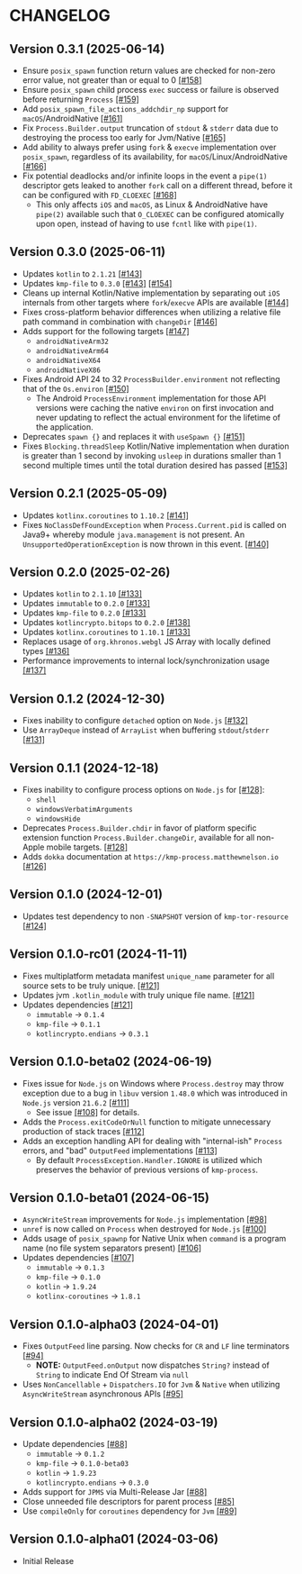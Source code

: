 # CHANGELOG

## Version 0.3.1 (2025-06-14)
 - Ensure `posix_spawn` function return values are checked for non-zero error value, 
   not greater than or equal to 0 [[#158]][158]
 - Ensure `posix_spawn` child process `exec` success or failure is observed before 
   returning `Process` [[#159]][159]
 - Add `posix_spawn_file_actions_addchdir_np` support for `macOS`/AndroidNative [[#161]][161]
 - Fix `Process.Builder.output` truncation of `stdout` & `stderr` data due to destroying 
   the process too early for Jvm/Native [[#165]][165]
 - Add ability to always prefer using `fork` & `execve` implementation over `posix_spawn`, 
   regardless of its availability, for `macOS`/Linux/AndroidNative [[#166]][166]
 - Fix potential deadlocks and/or infinite loops in the event a `pipe(1)` descriptor gets 
   leaked to another `fork` call on a different thread, before it can be configured with 
   `FD_CLOEXEC` [[#168]][168]
     - This only affects `iOS` and `macOS`, as Linux & AndroidNative have `pipe(2)` 
       available such that `O_CLOEXEC` can be configured atomically upon open, instead of 
       having to use `fcntl` like with `pipe(1)`.

## Version 0.3.0 (2025-06-11)
 - Updates `kotlin` to `2.1.21` [[#143]][143]
 - Updates `kmp-file` to `0.3.0` [[#143]][143] [[#154]][154]
 - Cleans up internal Kotlin/Native implementation by separating out `iOS` internals from 
   other targets where `fork`/`execve` APIs are available [[#144]][144]
 - Fixes cross-platform behavior differences when utilizing a relative file path command in 
   combination with `changeDir` [[#146]][146]
 - Adds support for the following targets [[#147]][147]
     - `androidNativeArm32`
     - `androidNativeArm64`
     - `androidNativeX64`
     - `androidNativeX86`
 - Fixes Android API 24 to 32 `ProcessBuilder.environment` not reflecting that of the 
   `Os.environ` [[#150]][150]
     - The Android `ProcessEnvironment` implementation for those API versions were caching 
       the native `environ` on first invocation and never updating to reflect the actual 
       environment for the lifetime of the application.
 - Deprecates `spawn {}` and replaces it with `useSpawn {}` [[#151]][151]
 - Fixes `Blocking.threadSleep` Kotlin/Native implementation when duration is greater than 
   1 second by invoking `usleep` in durations smaller than 1 second multiple times until
   the total duration desired has passed [[#153]][153]

## Version 0.2.1 (2025-05-09)
 - Updates `kotlinx.coroutines` to `1.10.2` [[#141]][141]
 - Fixes `NoClassDefFoundException` when `Process.Current.pid` is called on Java9+ whereby 
   module `java.management` is not present. An `UnsupportedOperationException` is now thrown
   in this event. [[#140]][140]

## Version 0.2.0 (2025-02-26)
 - Updates `kotlin` to `2.1.10` [[#133]][133]
 - Updates `immutable` to `0.2.0` [[#133]][133]
 - Updates `kmp-file` to `0.2.0` [[#133]][133]
 - Updates `kotlincrypto.bitops` to `0.2.0` [[#138]][138]
 - Updates `kotlinx.coroutines` to `1.10.1` [[#133]][133]
 - Replaces usage of `org.khronos.webgl` JS Array with locally defined types [[#136]][136]
 - Performance improvements to internal lock/synchronization usage [[#137]][137]

## Version 0.1.2 (2024-12-30)
 - Fixes inability to configure `detached` option on `Node.js` [[#132]][132]
 - Use `ArrayDeque` instead of `ArrayList` when buffering `stdout`/`stderr` [[#131]][131]

## Version 0.1.1 (2024-12-18)
 - Fixes inability to configure process options on `Node.js` for [[#128]][128]:
     - `shell`
     - `windowsVerbatimArguments`
     - `windowsHide`
 - Deprecates `Process.Builder.chdir` in favor of platform specific extension 
   function `Process.Builder.changeDir`, available for all non-Apple mobile 
   targets. [[#128]][128]
 - Adds `dokka` documentation at `https://kmp-process.matthewnelson.io` [[#126]][126]

## Version 0.1.0 (2024-12-01)
 - Updates test dependency to non `-SNAPSHOT` version of `kmp-tor-resource` [[#124]][124]

## Version 0.1.0-rc01 (2024-11-11)
 - Fixes multiplatform metadata manifest `unique_name` parameter for
   all source sets to be truly unique. [[#121]][121]
 - Updates jvm `.kotlin_module` with truly unique file name. [[#121]][121]
 - Updates dependencies [[#121]][121]
     - `immutable` -> `0.1.4`
     - `kmp-file` -> `0.1.1`
     - `kotlincrypto.endians` -> `0.3.1`

## Version 0.1.0-beta02 (2024-06-19)
 - Fixes issue for `Node.js` on Windows where `Process.destroy` may
   throw exception due to a bug in `libuv` version `1.48.0` which was
   introduced in `Node.js` version `21.6.2` [[#111]][111]
     - See issue [[#108]][108-issue] for details.
 - Adds the `Process.exitCodeOrNull` function to mitigate unnecessary
   production of stack traces [[#112]][112]
 - Adds an exception handling API for dealing with "internal-ish" `Process`
   errors, and "bad" `OutputFeed` implementations [[#113]][113]
     - By default `ProcessException.Handler.IGNORE` is utilized which
       preserves the behavior of previous versions of `kmp-process`.

## Version 0.1.0-beta01 (2024-06-15)
 - `AsyncWriteStream` improvements for `Node.js` implementation [[#98]][98]
 - `unref` is now called on `Process` when destroyed for `Node.js` [[#100]][100]
 - Adds usage of `posix_spawnp` for Native Unix when `command`
   is a program name (no file system separators present) [[#106]][106]
 - Updates dependencies [[#107]][107]
     - `immutable` -> `0.1.3`
     - `kmp-file` -> `0.1.0`
     - `kotlin` -> `1.9.24`
     - `kotlinx-coroutines` -> `1.8.1`

## Version 0.1.0-alpha03 (2024-04-01)
 - Fixes `OutputFeed` line parsing. Now checks for `CR` and `LF`
   line terminators [[#94]][94]
     - **NOTE:** `OutputFeed.onOutput` now dispatches `String?`
       instead of `String` to indicate End Of Stream via `null`
 - Uses  `NonCancellable` + `Dispatchers.IO` for `Jvm` & `Native`
   when utilizing `AsyncWriteStream` asynchronous APIs [[#95]][95]

## Version 0.1.0-alpha02 (2024-03-19)
 - Update dependencies [[#88]][88]
     - `immutable` -> `0.1.2`
     - `kmp-file` -> `0.1.0-beta03`
     - `kotlin` -> `1.9.23`
     - `kotlincrypto.endians` -> `0.3.0`
 - Adds support for `JPMS` via Multi-Release Jar [[#88]][88]
 - Close unneeded file descriptors for parent process [[#85]][85]
 - Use `compileOnly` for `coroutines` dependency for `Jvm` [[#89]][89]

## Version 0.1.0-alpha01 (2024-03-06)
 - Initial Release

[85]: https://github.com/05nelsonm/kmp-process/pull/85
[88]: https://github.com/05nelsonm/kmp-process/pull/88
[89]: https://github.com/05nelsonm/kmp-process/pull/89
[94]: https://github.com/05nelsonm/kmp-process/pull/94
[95]: https://github.com/05nelsonm/kmp-process/pull/95
[98]: https://github.com/05nelsonm/kmp-process/pull/98
[100]: https://github.com/05nelsonm/kmp-process/pull/100
[106]: https://github.com/05nelsonm/kmp-process/pull/106
[107]: https://github.com/05nelsonm/kmp-process/pull/107
[108-issue]: https://github.com/05nelsonm/kmp-process/issues/108
[111]: https://github.com/05nelsonm/kmp-process/pull/111
[112]: https://github.com/05nelsonm/kmp-process/pull/112
[113]: https://github.com/05nelsonm/kmp-process/pull/113
[121]: https://github.com/05nelsonm/kmp-process/pull/121
[124]: https://github.com/05nelsonm/kmp-process/pull/124
[126]: https://github.com/05nelsonm/kmp-process/pull/126
[128]: https://github.com/05nelsonm/kmp-process/pull/128
[131]: https://github.com/05nelsonm/kmp-process/pull/131
[132]: https://github.com/05nelsonm/kmp-process/pull/132
[133]: https://github.com/05nelsonm/kmp-process/pull/133
[136]: https://github.com/05nelsonm/kmp-process/pull/136
[137]: https://github.com/05nelsonm/kmp-process/pull/137
[138]: https://github.com/05nelsonm/kmp-process/pull/138
[140]: https://github.com/05nelsonm/kmp-process/pull/140
[141]: https://github.com/05nelsonm/kmp-process/pull/141
[143]: https://github.com/05nelsonm/kmp-process/pull/143
[144]: https://github.com/05nelsonm/kmp-process/pull/144
[146]: https://github.com/05nelsonm/kmp-process/pull/146
[147]: https://github.com/05nelsonm/kmp-process/pull/147
[150]: https://github.com/05nelsonm/kmp-process/pull/150
[151]: https://github.com/05nelsonm/kmp-process/pull/151
[153]: https://github.com/05nelsonm/kmp-process/pull/153
[154]: https://github.com/05nelsonm/kmp-process/pull/154
[158]: https://github.com/05nelsonm/kmp-process/pull/158
[159]: https://github.com/05nelsonm/kmp-process/pull/159
[161]: https://github.com/05nelsonm/kmp-process/pull/161
[165]: https://github.com/05nelsonm/kmp-process/pull/165
[166]: https://github.com/05nelsonm/kmp-process/pull/166
[168]: https://github.com/05nelsonm/kmp-process/pull/168
